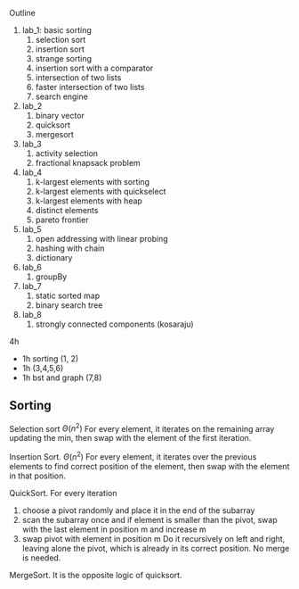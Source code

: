 Outline
1. lab_1: basic sorting
	1. selection sort
	2. insertion sort
	3. strange sorting
	4. insertion sort with a comparator
	5. intersection of two lists
	6. faster intersection of two lists
	7. search engine
2. lab_2
	1. binary vector
	2. quicksort
	3. mergesort
3. lab_3
	1. activity selection
	2. fractional knapsack problem
4. lab_4
	1. k-largest elements with sorting
	2. k-largest elements with quickselect
	3. k-largest elements with heap
	4. distinct elements
	5. pareto frontier
5. lab_5
	1. open addressing with linear probing
	2. hashing with chain
	3. dictionary
6. lab_6
	1. groupBy
7. lab_7
	1. static sorted map
	2. binary search tree
8. lab_8
	1. strongly connected components (kosaraju)

4h
- 1h sorting (1, 2)
- 1h (3,4,5,6)
- 1h bst and graph (7,8)

## Sorting

Selection sort $\Theta(n^2)$
For every element, it iterates on the remaining array updating the min, then swap with the element of the first iteration.

Insertion Sort. $\Theta(n^2)$
For every element, it iterates over the previous elements to find correct position of the element, then swap with the element in that position.

QuickSort.
For every iteration
1. choose a pivot randomly and place it in the end of the subarray
2. scan the subarray once and if element is smaller than the pivot, swap with the last element in position m and increase m
3. swap pivot with element in position m
Do it recursively on left and right, leaving alone the pivot, which is already in its correct position. No merge is needed.

MergeSort.
It is the opposite logic of quicksort.



